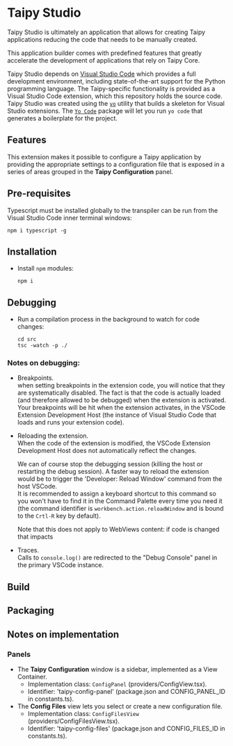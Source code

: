 # Taipy Studio

Taipy Studio is ultimately an application that allows for creating Taipy applications
reducing the code that needs to be manually created.

This application builder comes with predefined features that greatly accelerate
the development of applications that rely on Taipy Core.

Taipy Studio depends on [Visual Studio Code](https://code.visualstudio.com/) which provides a
full development environment, including state-of-the-art support for the Python programming
language. The Taipy-specific functionality is provided as a Visual Studio Code extension,
which this repository holds the source code.<br/>
Taipy Studio was created using the [`yo`](https://www.npmjs.com/package/yo) utility that
builds a skeleton for Visual Studio extensions. The
[`Yo Code`](https://www.npmjs.com/package/generator-code) package will let you run `yo code`
that generates a boilerplate for the project.

## Features

This extension makes it possible to configure a Taipy application by providing
the appropriate settings to a configuration file that is exposed in a series
of areas grouped in the **Taipy Configuration** panel.

## Pre-requisites

Typescript must be installed globally to the transpiler can be run from the Visual Studio
Code inner terminal windows:
  ```
  npm i typescript -g
  ```

## Installation

- Install `npm` modules:
  ```
  npm i
  ```

## Debugging

- Run a compilation process in the background to watch for code changes:
  ```
  cd src
  tsc -watch -p ./
  ```

### Notes on debugging:

- Breakpoints.<br/>
  when setting breakpoints in the extension code, you will notice that they are
  systematically disabled. The fact is that the code is actually loaded (and therefore allowed
  to be debugged) when the extension is activated. Your breakpoints will be hit when the
  extension activates, in the VSCode Extension Development Host (the instance of Visual
  Studio Code that loads and runs your extension code).

- Reloading the extension.<br/>
  When the code of the extension is modified, the VSCode Extension Development Host does not
  automatically reflect the changes.

  We can of course stop the debugging session (killing the host or restarting the debug
  session). A faster way to reload the extension would be to trigger the 'Developer: Reload
  Window' command from the host VSCode.<br/>
  It is recommended to assign a keyboard shortcut to this command so you won't have to find
  it in the Command Palette every time you need it (the command identifier is
  `workbench.action.reloadWindow` and is bound to the `Crtl-R` key by default).

  Note that this does not apply to WebViews content: if code is changed that impacts 

- Traces.<br/>
  Calls to `console.log()` are redirected to the "Debug Console" panel in the primary VSCode instance.

## Build

## Packaging

## Notes on implementation

### Panels

- The **Taipy Configuration** window is a sidebar, implemented as a View Container.<br/>
  - Implementation class: `ConfigPanel` (providers/ConfigView.tsx).
  - Identifier: 'taipy-config-panel' (package.json and CONFIG_PANEL_ID in constants.ts).
- The **Config Files** view lets you select or create a new configuration file.<br/>
  - Implementation class: `ConfigFilesView` (providers/ConfigFilesView.tsx).
  - Identifier: 'taipy-config-files' (package.json and CONFIG_FILES_ID in constants.ts).
